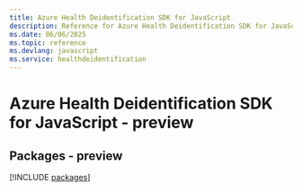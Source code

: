 ```yaml
---
title: Azure Health Deidentification SDK for JavaScript
description: Reference for Azure Health Deidentification SDK for JavaScript
ms.date: 06/06/2025
ms.topic: reference
ms.devlang: javascript
ms.service: healthdeidentification
---
```

# Azure Health Deidentification SDK for JavaScript - preview
## Packages - preview
[!INCLUDE [packages](health-deidentification-index.md)]